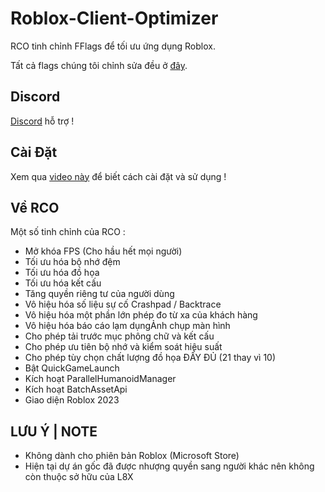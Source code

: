 
  
# Roblox-Client-Optimizer

RCO tinh chỉnh FFlags để tối ưu ứng dụng Roblox.

Tất cả flags chúng tôi chỉnh sửa đều ở [đây](https://github.com/kurodzs1tg/RCO-Viet-Hoa/blob/main/ClientAppSettings.json).

## Discord
[Discord](https://discord.gg/5TKNVFF4jQ) hỗ trợ !
## Cài Đặt
Xem qua [video này](https://www.youtube.com/watch?v=rDN5RQBNzkE) để biết cách cài đặt và sử dụng !
## Về RCO
Một số tinh chỉnh của RCO : 
- Mở khóa FPS (Cho hầu hết mọi người)
- Tối ưu hóa bộ nhớ đệm
- Tối ưu hóa đồ họa
- Tối ưu hóa kết cấu
- Tăng quyền riêng tư của người dùng
- Vô hiệu hóa số liệu sự cố Crashpad / Backtrace
- Vô hiệu hóa một phần lớn phép đo từ xa của khách hàng
- Vô hiệu hóa báo cáo lạm dụngẢnh chụp màn hình
- Cho phép tải trước mục phông chữ và kết cấu
- Cho phép ưu tiên bộ nhớ và kiểm soát hiệu suất
- Cho phép tùy chọn chất lượng đồ họa ĐẦY ĐỦ (21 thay vì 10)
- Bật QuickGameLaunch
- Kích hoạt ParallelHumanoidManager
- Kích hoạt BatchAssetApi
- Giao diện Roblox 2023
## LƯU Ý | NOTE
- Không dành cho phiên bản Roblox (Microsoft Store)
- Hiện tại dự án gốc đã được nhượng quyền sang người khác nên không còn thuộc sở hữu của L8X
